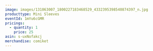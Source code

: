 ```yaml
---
image: images/131063007_1800227183468529_4332395398540874397_n.jpg
producttype: Mini Sleeves
eventId: 1mYu6cGMR
pricings:
  - quantity: 1
    price: 25
asin: s-uxNofakcj
merchandise: comiket
---
```

